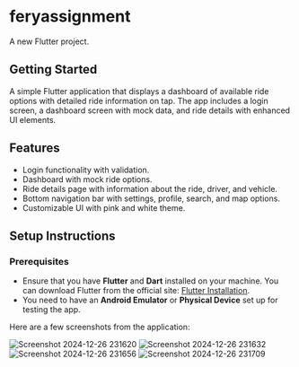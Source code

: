 # feryassignment

A new Flutter project.

## Getting Started

A simple Flutter application that displays a dashboard of available ride options with detailed ride information on tap. The app includes a login screen, a dashboard screen with mock data, and ride details with enhanced UI elements.

## Features

- Login functionality with validation.
- Dashboard with mock ride options.
- Ride details page with information about the ride, driver, and vehicle.
- Bottom navigation bar with settings, profile, search, and map options.
- Customizable UI with pink and white theme.


## Setup Instructions

### Prerequisites

- Ensure that you have **Flutter** and **Dart** installed on your machine. You can download Flutter from the official site: [Flutter Installation](https://flutter.dev/docs/get-started/install).
- You need to have an **Android Emulator** or **Physical Device** set up for testing the app.

  
Here are a few screenshots from the application:


![Screenshot 2024-12-26 231620](https://github.com/user-attachments/assets/be2b9639-8bdd-4064-855a-d1b23995a92c)
![Screenshot 2024-12-26 231632](https://github.com/user-attachments/assets/92cb19de-b0bf-46f9-8d92-8e1b53560edd)
![Screenshot 2024-12-26 231656](https://github.com/user-attachments/assets/233e3e6a-f5c4-4974-94df-99607be71abc)
![Screenshot 2024-12-26 231709](https://github.com/user-attachments/assets/c048db0a-7805-4dc2-ace3-c66ee2f6dac4)

